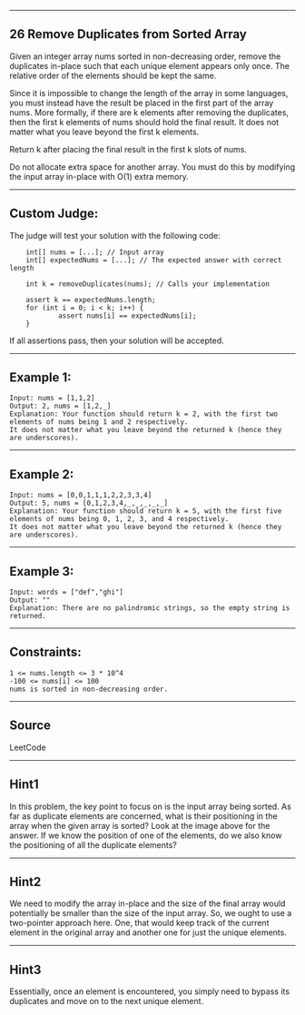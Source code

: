 ------------------------
26 Remove Duplicates from Sorted Array
------------------------

Given an integer array nums sorted in non-decreasing order, remove the duplicates in-place such that each unique element appears only once. The relative order of the elements should be kept the same.

Since it is impossible to change the length of the array in some languages, you must instead have the result be placed in the first part of the array nums. More formally, if there are k elements after removing the duplicates, then the first k elements of nums should hold the final result. It does not matter what you leave beyond the first k elements.

Return k after placing the final result in the first k slots of nums.

Do not allocate extra space for another array. You must do this by modifying the input array in-place with O(1) extra memory.

-------------------------
Custom Judge:
------------------------

The judge will test your solution with the following code:

        int[] nums = [...]; // Input array
        int[] expectedNums = [...]; // The expected answer with correct length

        int k = removeDuplicates(nums); // Calls your implementation

        assert k == expectedNums.length;
        for (int i = 0; i < k; i++) {
                assert nums[i] == expectedNums[i];
        }

If all assertions pass, then your solution will be accepted.

------------------------
Example 1:
------------------------

    Input: nums = [1,1,2]
    Output: 2, nums = [1,2,_]
    Explanation: Your function should return k = 2, with the first two elements of nums being 1 and 2 respectively.
    It does not matter what you leave beyond the returned k (hence they are underscores).

------------------------
Example 2:
------------------------

    Input: nums = [0,0,1,1,1,2,2,3,3,4]
    Output: 5, nums = [0,1,2,3,4,_,_,_,_,_]
    Explanation: Your function should return k = 5, with the first five elements of nums being 0, 1, 2, 3, and 4 respectively.
    It does not matter what you leave beyond the returned k (hence they are underscores).

------------------------
Example 3:
------------------------

    Input: words = ["def","ghi"]
    Output: ""
    Explanation: There are no palindromic strings, so the empty string is returned.

------------------------
Constraints:
------------------------

    1 <= nums.length <= 3 * 10^4
    -100 <= nums[i] <= 100
    nums is sorted in non-decreasing order.
 
--------------------
Source
--------------------

LeetCode

-------------------
Hint1
-------------------

In this problem, the key point to focus on is the input array being sorted. As far as duplicate elements are concerned, what is their positioning in the array when the given array is sorted? Look at the image above for the answer. If we know the position of one of the elements, do we also know the positioning of all the duplicate elements?

-------------------
Hint2
-------------------

We need to modify the array in-place and the size of the final array would potentially be smaller than the size of the input array. So, we ought to use a two-pointer approach here. One, that would keep track of the current element in the original array and another one for just the unique elements.

-------------------
Hint3
-------------------

Essentially, once an element is encountered, you simply need to bypass its duplicates and move on to the next unique element.
